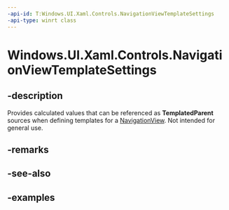 ```yaml
---
-api-id: T:Windows.UI.Xaml.Controls.NavigationViewTemplateSettings
-api-type: winrt class
---
```


<!-- Class syntax.
public class NavigationViewTemplateSettings : DependencyObject, DependencyObject
-->

# Windows.UI.Xaml.Controls.NavigationViewTemplateSettings

## -description

Provides calculated values that can be referenced as **TemplatedParent** sources when defining templates for a [NavigationView](navigationview.md). Not intended for general use.


## -remarks

## -see-also

## -examples

